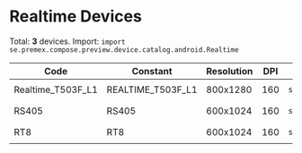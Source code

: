 # Realtime Devices

Total: **3** devices. Import: `import se.premex.compose.preview.device.catalog.android.Realtime`

| Code | Constant | Resolution | DPI | Compose Spec | Preview Usage |
|------|----------|------------|-----|-------------|---------------|
| Realtime_T503F_L1 | REALTIME_T503F_L1 | 800x1280 | 160 | `spec:width=800px,height=1280px,dpi=160` | `@Preview(device = Realtime.REALTIME_T503F_L1)` |
| RS405 | RS405 | 600x1024 | 160 | `spec:width=600px,height=1024px,dpi=160` | `@Preview(device = Realtime.RS405)` |
| RT8 | RT8 | 600x1024 | 160 | `spec:width=600px,height=1024px,dpi=160` | `@Preview(device = Realtime.RT8)` |

<!-- Generated automatically. Do not edit manually. -->
